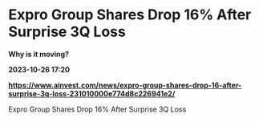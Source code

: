 # Expro Group Shares Drop 16% After Surprise 3Q Loss
**Why is it moving?**

**2023-10-26 17:20**

**https://www.ainvest.com/news/expro-group-shares-drop-16-after-surprise-3q-loss-231010000e774d8c226941e2/**

Expro Group Shares Drop 16% After Surprise 3Q Loss